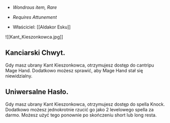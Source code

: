 - *Wondrous item, Rare* 
- *Requires Attunement*

- Właściciel: [[Aldakor Esku]]

![[Kant_Kieszonkowca.jpg]]
## Kanciarski Chwyt.
Gdy masz ubrany Kant Kieszonkowca, otrzymujesz dostęp do cantripu Mage Hand. Dodatkowo możesz sprawić, aby Mage Hand stał się niewidzialny.

## Uniwersalne Hasło.
Gdy masz ubrany Kant Kieszonkowca, otrzymujesz dostęp do spella Knock. Dodatkowo możesz jednokrotnie rzucić go jako 2 levelowego spella za darmo. Możesz użyć tego ponownie po skończeniu short lub long resta.